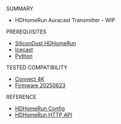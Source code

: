 SUMMARY

* HDHomeRun Auracast Transmitter - WIP

PREREQUISITES

* [SiliconDust HDHomeRun](https://www.silicondust.com/hdhomerun/)
* [Icecast](https://icecast.org)
* [Python](https://www.python.org)

TESTED COMPATIBILITY
* [Connect 4K](https://info.hdhomerun.com/info/connect#connect_4k)
* [Firmware 20250623](https://www.silicondust.com/support/downloads/)

REFERENCE
* [HDHomeRun Config](https://info.hdhomerun.com/info/hdhomerun_config)
* [HDHomeRun HTTP API](https://info.hdhomerun.com/info/http_api)

